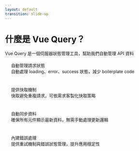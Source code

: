 ```yaml
---
layout: default
transition: slide-up
---
```


# 什麼是 Vue Query？

<div class="text-lg opacity-80 mb-6 mt-2">
Vue Query 是一個<span class="text-blue-500 font-bold">伺服器狀態管理</span>工具，幫助我們自動管理 API 資料
</div>

<div class="grid grid-cols-2 gap-8 mt-8">
<div>
<div v-click class="feature-card">
  <div class="text-lg font-bold mb-2 text-blue-500">自動管理請求狀態</div>
  <div>自動處理 <span v-mark.red="3">loading、error、success</span> 狀態，減少 boilerplate code</div>
</div>

<div v-click class="feature-card mt-4">
  <div class="text-lg font-bold mb-2 text-blue-500">提供快取機制</div>
  <div>快取<span v-mark.red="3">避免重複請求</span>，可依需求客製化快取策略</div>
</div>
</div>

<div>
<div v-click class="feature-card">
  <div class="text-lg font-bold mb-2 text-blue-500">自動同步資料</div>
  <div>確保所有元件顯示最新資料，無需手動處理更新邏輯</div>
</div>

<div v-click class="feature-card mt-4">
  <div class="text-lg font-bold mb-2 text-blue-500">內建錯誤處理</div>
  <div>提供重試機制與錯誤狀態管理，提升應用穩定性</div>
</div>
</div>
</div>

<style>
.feature-card {
  padding: 20px;
  border-radius: 8px;
  background-color: rgba(255, 255, 255, 0.1)
}
.component.active {
  background-color: rgba(59, 130, 246, 0.2);
  border: 1px solid rgba(59, 130, 246, 0.4);
}
.component.small {
  padding: 8px;
  width: 48%;
}
.comp-title {
  font-weight: bold;
  font-size: 14px;
  margin-bottom: 6px;
}
.comp-code {
  font-family: 'JetBrains Mono', monospace;
  font-size: 11px;
  opacity: 0.8;
}
.comp-arrow {
  text-align: center;
  color: #3b82f6;
  margin-top: 4px;
}
.cache {
  padding: 12px;
  background-color: rgba(16, 185, 129, 0.1);
  border: 1px solid rgba(16, 185, 129, 0.2);
  border-radius: 6px;
  margin-bottom: 16px;
}
.cache-title {
  font-weight: bold;
  font-size: 14px;
  margin-bottom: 6px;
}
.query-key {
  font-family: 'JetBrains Mono', monospace;
  font-size: 11px;
  color: #10b981;
}
.components-row {
  display: flex;
  justify-content: space-between;
}
.sync-arrows {
  display: flex;
  justify-content: space-between;
  margin-bottom: 10px;
}
.sync-arrow-left, .sync-arrow-right {
  color: #10b981;
}
.tip-box {
  background-color: rgba(251, 191, 36, 0.1);
  border-left: 3px solid rgba(251, 191, 36, 0.4);
  padding: 12px;
  border-radius: 0 6px 6px 0;
}
.tip-title {
  font-weight: bold;
  font-size: 14px;
  margin-bottom: 8px;
}
.tip-list {
  padding-left: 16px;
  font-size: 12px;
}
.tip-list li {
  margin-bottom: 4px;
}
</style>